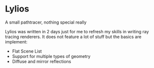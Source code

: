 # Lylios
A small pathtracer, nothing special really

Lylios was written in 2 days just for me to refresh my
skills in writing ray tracing renderers.
It does not feature a lot of stuff but the basics are implement:
- Flat Scene List
- Support for multiple types of geometry
- Diffuse and mirror reflections
